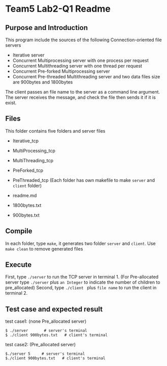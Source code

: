 # Team5 Lab2-Q1 Readme

## Purpose and Introduction
This program include the sources of the following Connection-oriented file servers
* Iterative server
* Concurrent Multiprocessing server with one process per request
* Concurrent Multithreading server with one thread per request
* Concurrent Pre-forked Multiprocessing server
* Concurrent Pre-threaded Multithreading server
and two data files size are 900bytes and 1800bytes

The client passes an file name to the server as a command line argument.  The server receives the message, and check the file then sends it if it is exist.

## Files
This folder contains five folders and server files
* Iterative_tcp
* MultiProcessing_tcp
* MultiThreading_tcp
* PreForked_tcp
* PreThreaded_tcp
(Each folder has own makefile to make `server` and `client` folder)

* readme.md
* 1800bytes.txt
* 900bytes.txt

## Compile
In each folder, type `make`, it generates two folder `server` and `client`.
Use `make clean` to remove generated files

## Execute
First, type `./server` to run the TCP server in terminal 1.
(For Pre-allocated server type `./server` plus `an Integer` to indicate the number of children to pre_allocated)
Second, type `./client ` plus `file name` to run the client in terminal 2.

## Test case and expected result
test case1: (none Pre_allocated server)
```
$ ./server       # server's terminal
$ ./client 900bytes.txt   # client's terminal
```

test case2: (Pre_allocated server)
```
$./server 5     # server's terminal
$./client 900bytes.txt   # client's terminal
```
